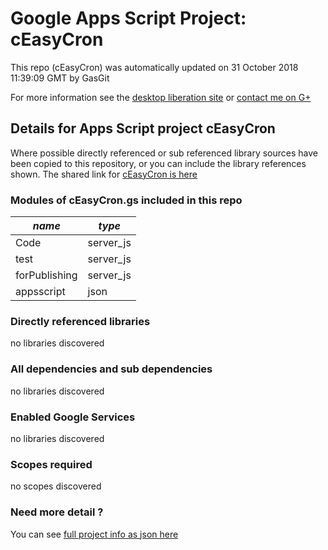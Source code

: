 # Google Apps Script Project: cEasyCron
This repo (cEasyCron) was automatically updated on 31 October 2018 11:39:09 GMT by GasGit

For more information see the [desktop liberation site](http://ramblings.mcpher.com/Home/excelquirks/drivesdk/gettinggithubready "desktop liberation") or [contact me on G+](https://plus.google.com/+BruceMcpherson "Bruce McPherson - GDE")
## Details for Apps Script project cEasyCron
Where possible directly referenced or sub referenced library sources have been copied to this repository, or you can include the library references shown. 
The shared link for [cEasyCron is here](https://script.google.com/d/1EuigTk8ca4NmIupOlF3qAgCndmgbvNLbJFVbMDGL5w5at8hsXxkKGtwr/edit?usp=sharing "open in the GAS IDE")

### Modules of cEasyCron.gs included in this repo
*name*|*type*
--- | --- 
Code| server_js
test| server_js
forPublishing| server_js
appsscript| json
### Directly referenced libraries
no libraries discovered
### All dependencies and sub dependencies
no libraries discovered
### Enabled Google Services
no libraries discovered
### Scopes required
no scopes discovered
### Need more detail ?
You can see [full project info as json here](info.json)
